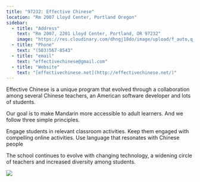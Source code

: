 ```yaml
---
title: "97232: Effective Chinese"
location: "Rm 2007 Lloyd Center, Portland Oregon"
sidebar:
  - title: "Address"
    text: "Rm 2007, 2201 Lloyd Center, Portland, OR 97232"
    image: "https://res.cloudinary.com/dhngj18do/image/upload/f_auto,q_auto/v1/images/activities/effectivelogo_rds63z2ysb75jrit0qos"
  - title: "Phone"
    text: "(503)567-8543"
  - title: "email"
    text: "effectivechinese@gmail.com"
  - title: "Website"
    text: "[effectivechinese.net](http://effectivechinese.net/)"
---
```

Effective Chinese is a unique program that evolved through a collaboration among several Chinese teachers, an American software developer and lots of students.

Our goal is to make Mandarin more accessible to adult learners. And we follow three simple principles.

Engage students in relevant classroom activities.
Keep them engaged with compelling online activities.
Use language that resonates with Chinese people

The school continues to evolve with changing technology, a widening circle of teachers and increased diversity among students.

![](https://res.cloudinary.com/dhngj18do/image/upload/f_auto,q_auto/v1/images/activities/effectivepic_owmxiruvisxware44cyl)

